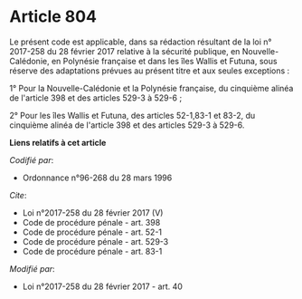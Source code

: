 # Article 804

Le présent code est applicable, dans sa rédaction résultant de la loi n° 2017-258 du 28 février 2017 relative à la sécurité
publique, en Nouvelle-Calédonie, en Polynésie française et dans les îles Wallis et Futuna, sous réserve des adaptations
prévues au présent titre et aux seules exceptions : 

1° Pour la Nouvelle-Calédonie et la Polynésie française, du cinquième alinéa de l'article 398 et des articles 529-3 à
529-6 ; 

2° Pour les îles Wallis et Futuna, des articles 52-1,83-1 et 83-2, du cinquième alinéa de l'article 398 et des articles 529-3
à 529-6.

**Liens relatifs à cet article**

_Codifié par_:

  - Ordonnance n°96-268 du 28 mars 1996

_Cite_:

  - Loi n°2017-258 du 28 février 2017 (V)
  - Code de procédure pénale - art. 398
  - Code de procédure pénale - art. 52-1
  - Code de procédure pénale - art. 529-3
  - Code de procédure pénale - art. 83-1

_Modifié par_:

  - Loi n°2017-258 du 28 février 2017 - art. 40
